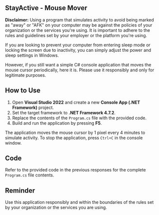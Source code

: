 ## StayActive - Mouse Mover

**Disclaimer:** Using a program that simulates activity to avoid being marked as "away" or "AFK" on your computer may be against the policies of your organization or the services you're using. It is important to adhere to the rules and guidelines set by your employer or the platform you're using.

If you are looking to prevent your computer from entering sleep mode or locking the screen due to inactivity, you can simply adjust the power and sleep settings in Windows.

However, if you still want a simple C# console application that moves the mouse cursor periodically, here it is. Please use it responsibly and only for legitimate purposes.

## How to Use
1. Open **Visual Studio 2022** and create a new **Console App (.NET Framework)** project.
2. Set the target framework to **.NET Framework 4.7.2**.
3. Replace the contents of the `Program.cs` file with the provided code.
4. Build and run the application by pressing **F5**.

The application moves the mouse cursor by 1 pixel every 4 minutes to simulate activity. To stop the application, press `Ctrl+C` in the console window.

## Code
Refer to the provided code in the previous responses for the complete `Program.cs` file contents.

## Reminder
Use this application responsibly and within the boundaries of the rules set by your organization or the services you are using.
